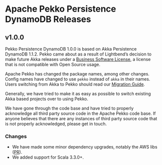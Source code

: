 # Apache Pekko Persistence DynamoDB Releases

## v1.0.0

Pekko Persistence DynamoDB 1.0.0 is based on Akka Persistence DynamoDB 1.1.2. Pekko came about as a result of Lightbend’s decision to make future Akka releases under a [Business Software License](https://www.lightbend.com/blog/why-we-are-changing-the-license-for-akka), a license that is not compatible with Open Source usage.

Apache Pekko has changed the package names, among other changes. Config names have changed to use `pekko` instead of `akka` in their names. Users switching from Akka to Pekko should read our [Migration Guide](https://pekko.apache.org/docs/pekko/current/project/migration-guides.html).

Generally, we have tried to make it as easy as possible to switch existing Akka based projects over to using Pekko.

We have gone through the code base and have tried to properly acknowledge all third party source code in the Apache Pekko code base. If anyone believes that there are any instances of third party source code that is not properly acknowledged, please get in touch.

### Changes

* We have made some minor dependency upgrades, notably the AWS libs ([PR](https://github.com/apache/incubator-pekko-persistence-dynamodb/pull/84)).
* We added support for Scala 3.3.0+.
